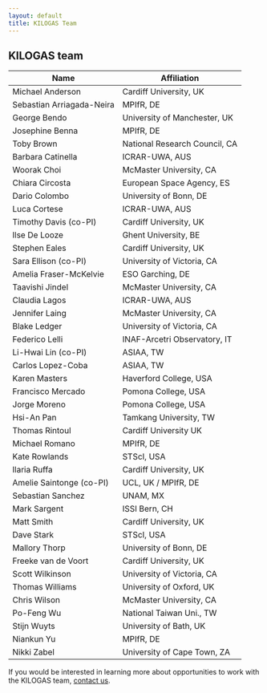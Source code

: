 ```yaml
---
layout: default
title: KILOGAS Team
---
```


## KILOGAS team

| Name      				| Affiliation                   |
| ----------- 				| ----------- 				    |
| Michael Anderson 			| Cardiff University, UK		|
| Sebastian Arriagada-Neira	| MPIfR, DE 					|
| George Bendo				| University of Manchester, UK	|
| Josephine Benna			| MPIfR, DE 					|
| Toby Brown				| National Research Council, CA |
| Barbara Catinella			| ICRAR-UWA, AUS				|
| Woorak Choi				| McMaster University, CA 		|
| Chiara Circosta			| European Space Agency, ES 	|
| Dario Colombo				| University of Bonn, DE 		|
| Luca Cortese				| ICRAR-UWA, AUS				|	
| Timothy Davis (co-PI) 	| Cardiff University, UK        |
| Ilse De Looze				| Ghent University, BE 			|
| Stephen Eales				| Cardiff University, UK        |
| Sara Ellison  (co-PI)    	| University of Victoria, CA    |
| Amelia Fraser-McKelvie	| ESO Garching, DE 				|
| Taavishi Jindel			| McMaster University, CA 		|
| Claudia Lagos				| ICRAR-UWA, AUS				|
| Jennifer Laing 			| McMaster University, CA 		|
| Blake Ledger				| University of Victoria, CA 	|
| Federico Lelli 			| INAF-Arcetri Observatory, IT 	|
| Li-Hwai Lin   (co-PI)  	| ASIAA, TW				        |
| Carlos Lopez-Coba			| ASIAA, TW						|
| Karen Masters				| Haverford College, USA		|
| Francisco Mercado			| Pomona College, USA			|
| Jorge Moreno				| Pomona College, USA			|
| Hsi-An Pan 				| Tamkang University, TW		|
| Thomas Rintoul 			| Cardiff University UK 		|
| Michael Romano			| MPIfR, DE 					| 
| Kate Rowlands				| STScI, USA					|
| Ilaria Ruffa				| Cardiff University, UK		|
| Amelie Saintonge  (co-PI) | UCL, UK / MPIfR, DE       	|
| Sebastian Sanchez			| UNAM, MX 						|
| Mark Sargent				| ISSI Bern, CH					|
| Matt Smith				| Cardiff University, UK		|
| Dave Stark				| STScI, USA					|
| Mallory Thorp				| University of Bonn, DE 		|
| Freeke van de Voort		| Cardiff University, UK 		|
| Scott Wilkinson			| University of Victoria, CA 	|
| Thomas Williams			| University of Oxford, UK		|
| Chris Wilson				| McMaster University, CA 		|
| Po-Feng Wu 				| National Taiwan Uni., TW 		|
| Stijn Wuyts				| University of Bath, UK 		|
| Niankun Yu 				| MPIfR, DE 					|
| Nikki Zabel				| University of Cape Town, ZA 	|


If you would be interested in learning more about opportunities to work with the KILOGAS team, [contact us](/contact/).

